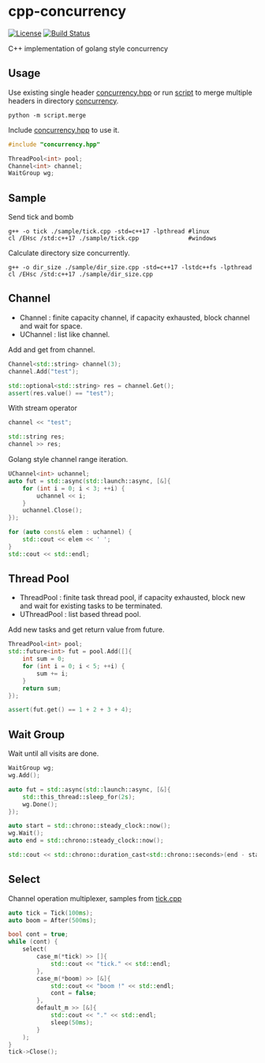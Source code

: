 # cpp-concurrency

[![License](https://img.shields.io/badge/Licence-MIT-blue.svg)](https://github.com/revsic/cpp-concurrency/blob/master/LICENSE)
[![Build Status](https://dev.azure.com/revsic99/cpp-concurrency/_apis/build/status/revsic.cpp-concurrency?branchName=master)](https://dev.azure.com/revsic99/cpp-concurrency/_build/latest?definitionId=2?branchName=master)

C++ implementation of golang style concurrency

## Usage

Use existing single header [concurrency.hpp](./concurrency.hpp) or run [script](./script/merge.py) to merge multiple headers in directory [concurrency](./concurrency).
```
python -m script.merge
```

Include [concurrency.hpp](./concurrency.hpp) to use it.
```C++
#include "concurrency.hpp"

ThreadPool<int> pool;
Channel<int> channel;
WaitGroup wg;
```

## Sample

Send tick and bomb
```
g++ -o tick ./sample/tick.cpp -std=c++17 -lpthread #linux
cl /EHsc /std:c++17 ./sample/tick.cpp              #windows
```

Calculate directory size concurrently.
```
g++ -o dir_size ./sample/dir_size.cpp -std=c++17 -lstdc++fs -lpthread
cl /EHsc /std:c++17 ./sample/dir_size.cpp
```

## Channel

- Channel<T> : finite capacity channel, if capacity exhausted, block channel and wait for space.
- UChannel<T> : list like channel.

Add and get from channel.
```C++
Channel<std::string> channel(3);
channel.Add("test");

std::optional<std::string> res = channel.Get();
assert(res.value() == "test");
```

With stream operator
```C++
channel << "test";

std::string res;
channel >> res;
```

Golang style channel range iteration.
```C++
UChannel<int> uchannel;
auto fut = std::async(std::launch::async, [&]{ 
    for (int i = 0; i < 3; ++i) {
        uchannel << i;
    }
    uchannel.Close();
});

for (auto const& elem : uchannel) {
    std::cout << elem << ' ';
}
std::cout << std::endl;
```

## Thread Pool

- ThreadPool<T> : finite task thread pool, if capacity exhausted, block new and wait for existing tasks to be terminated.
- UThreadPool<T> : list based thread pool.

Add new tasks and get return value from future.
```C++
ThreadPool<int> pool;
std::future<int> fut = pool.Add([]{
    int sum = 0;
    for (int i = 0; i < 5; ++i) {
        sum += i;
    }
    return sum;
});

assert(fut.get() == 1 + 2 + 3 + 4);
```

## Wait Group

Wait until all visits are done.

```C++
WaitGroup wg;
wg.Add();

auto fut = std::async(std::launch::async, [&]{
    std::this_thread::sleep_for(2s);
    wg.Done();
});

auto start = std::chrono::steady_clock::now();
wg.Wait();
auto end = std::chrono::steady_clock::now();

std::cout << std::chrono::duration_cast<std::chrono::seconds>(end - start).count();
```

## Select

Channel operation multiplexer, samples from [tick.cpp](./sample/tick.cpp)
```C++
auto tick = Tick(100ms);
auto boom = After(500ms);

bool cont = true;
while (cont) {
    select(
        case_m(*tick) >> []{ 
            std::cout << "tick." << std::endl; 
        },
        case_m(*boom) >> [&]{ 
            std::cout << "boom !" << std::endl;
            cont = false; 
        },
        default_m >> [&]{
            std::cout << "." << std::endl;
            sleep(50ms);
        }
    );
}
tick->Close();
```
